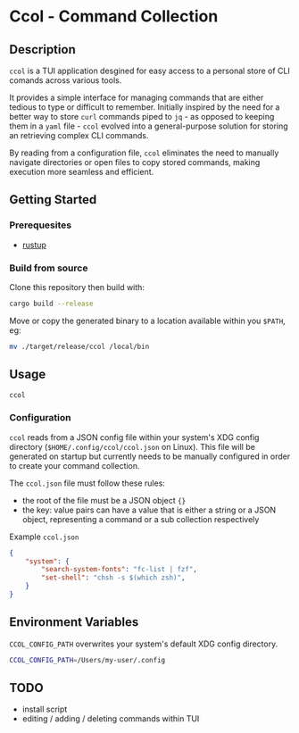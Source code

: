 # Ccol - Command Collection

## Description

`ccol` is a TUI application desgined for easy access to a personal store of CLI comands across various tools.

It provides a simple interface for managing commands that are either tedious to type or difficult to remember. 
Initially inspired by the need for a better way to store `curl` commands piped to `jq` - as opposed to keeping them
in a `yaml` file - `ccol` evolved into a general-purpose solution for storing an retrieving complex CLI commands.

By reading from a configuration file, `ccol` eliminates the need to manually navigate directories or open files to 
copy stored commands, making execution more seamless and efficient.

## Getting Started

### Prerequesites

- [rustup](https://doc.rust-lang.org/cargo/getting-started/installation.html)

### Build from source

Clone this repository then build with:
```bash
cargo build --release
```
Move or copy the generated binary to a location available within you `$PATH`, eg:
```bash
mv ./target/release/ccol /local/bin
```

## Usage

```bash
ccol
```

### Configuration

`ccol` reads from a JSON config file within your system's XDG config directory (`$HOME/.config/ccol/ccol.json` on Linux).
This file will be generated on startup but currently needs to be manually configured in order to create your command collection.

The `ccol.json` file must follow these rules:
- the root of the file must be a JSON object `{}`
- the key: value pairs can have a value that is either a string or a JSON object, representing a command or a sub collection respectively

Example `ccol.json`
```json
{
    "system": {
        "search-system-fonts": "fc-list | fzf",
        "set-shell": "chsh -s $(which zsh)",
    }
}
```

## Environment Variables

`CCOL_CONFIG_PATH` overwrites your system's default XDG config directory.

```bash
CCOL_CONFIG_PATH=/Users/my-user/.config
```

## TODO

- install script
- editing / adding / deleting commands within TUI
